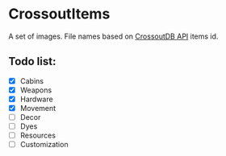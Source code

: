 # CrossoutItems
A set of images. File names based on [CrossoutDB API](https://github.com/Zicore/CrossoutMarket#crossoutdb-api) items id.


## Todo list:
 - [x] Cabins
 - [x] Weapons
 - [x] Hardware
 - [x] Movement
 - [ ] Decor
 - [ ] Dyes
 - [ ] Resources
 - [ ] Customization